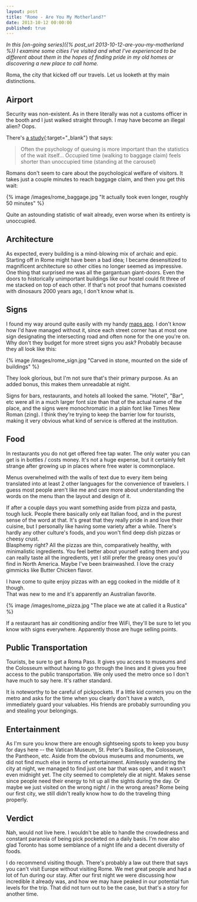 ```yaml
---
layout: post
title: "Rome - Are You My Motherland?"
date: 2013-10-12 00:00:00
published: true
---
```


_In this [on-going series]({% post_url 2013-10-12-are-you-my-motherland %}) I 
examine some cities I've visited and what I've experienced to be different about 
them in the hopes of finding pride in my old homes or discovering a new place to 
call home._

Roma, the city that kicked off our travels. Let us looketh at thy main 
distinctions.

## Airport ##

Security was non-existent. As in there literally was not a customs officer in 
the booth and I just walked straight through. I may have become an illegal 
alien? Oops.

There's [a study](http://www.nytimes.com/2012/08/19/opinion/sunday/why-waiting-in-line-is-torture.html?pagewanted=all){:target="_blank"} that says:

> Often the psychology of queuing is more important than the statistics of the 
wait itself... Occupied time (walking to baggage claim) feels shorter than 
unoccupied time (standing at the carousel)

Romans don't seem to care about the psychological welfare of visitors. It takes 
just a couple minutes to reach baggage claim, and then you get this wait:

{% image /images/rome_baggage.jpg "It actually took even longer, roughly 50 minutes" %}

Quite an astounding statistic of wait already, even worse when its entirety is 
unoccupied.

## Architecture ##

As expected, every building is a mind-blowing mix of archaic and epic. Starting 
off in Rome might have been a bad idea; I became desensitized to magnificent 
architecture so other cities no longer seemed as impressive. One thing that 
surprised me was all the gargantuan giant-doors. Even the doors to historically 
unimportant buildings like our hostel could fit three of me stacked on top of 
each other. If that's not proof that humans coexisted with dinosaurs 2000 years 
ago, I don't know what is.

## Signs ##

I found my way around quite easily with my handy [maps app](http://mapswith.me/en/home). I don't know how I'd have managed without it, since each street corner has at most one sign designating the intersecting road and often none for the one you're on.  Why don't they budget for more street signs you ask? Probably because they all look like this:

{% image /images/rome_sign.jpg "Carved in stone, mounted on the side of buildings" %}

They look glorious, but I'm not sure that's their primary purpose. As an added 
bonus, this makes them unreadable at night.

Signs for bars, restaurants, and hotels all looked the same. "Hotel", "Bar", etc 
were all in a much larger font size than that of the actual name of the place, 
and the signs were monochromatic in a plain font like Times New Roman (zing). I 
think they're trying to keep the barrier low for tourists, making it very 
obvious what kind of service is offered at the institution.

## Food ##

In restaurants you do not get offered free tap water. The only water you can get 
is in bottles / costs money. It's not a huge expense, but it certainly felt
strange after growing up in places where free water is commonplace.

Menus overwhelmed with the walls of text due to every item being translated into 
at least 2 other languages for the convenience of travelers. I guess most people 
aren't like me and care more about understanding the words on the menu than the 
layout and design of it.

If after a couple days you want something aside from pizza and pasta, tough 
luck. People there basically only eat Italian food, and in the purest sense of 
the word at that. It's great that they really pride in and love their cuisine, 
but I personally like having some variety after a while. There's hardly any 
other culture's foods, and you won't find deep dish pizzas or cheesy crust.  
Blasphemy right? All the pizzas are thin, comparatively healthy, with 
minimalistic ingredients. You feel better about yourself eating them and you can 
really taste all the ingredients, yet I still prefer the greasy ones you'd find 
in North America. Maybe I've been brainwashed. I love the crazy gimmicks like 
Butter Chicken flavor.

I have come to quite enjoy pizzas with an egg cooked in the middle of it though.  
That was new to me and it's apparently an Australian favorite.

{% image /images/rome_pizza.jpg "The place we ate at called it a Rustica" %}

If a restaurant has air conditioning and/or free WiFi, they'll be sure to let 
you know with signs everywhere. Apparently those are huge selling points.

## Public Transportation ##

Tourists, be sure to get a Roma Pass. It gives you access to museums and the 
Colosseum without having to go through the lines and it gives you free access to 
the public transportation. We only used the metro once so I don't have much to 
say here. It's rather standard.

It is noteworthy to be careful of pickpockets.  If a little kid corners you on 
the metro and asks for the time when you clearly don't have a watch, immediately 
guard your valuables. His friends are probably surrounding you and stealing your 
belongings.

## Entertainment ##

As I'm sure you know there are enough sightseeing spots to keep you busy for 
days here -- the Vatican Museum, St. Peter's Basilica, the Colosseum, the 
Pantheon, etc. Aside from the obvious museums and monuments, we did not find 
much else in terms of entertainment. Aimlessly wandering the city at night, we 
managed to find just one bar that was open, and it wasn't even midnight yet. The 
city seemed to completely die at night. Makes sense since people need their 
energy to hit up all the sights during the day. Or maybe we just visited on the 
wrong night / in the wrong areas? Rome being our first city, we still didn't 
really know how to do the traveling thing properly.

## Verdict ##

Nah, would not live here. I wouldn't be able to handle the crowdedness and 
constant paranoia of being pick pocketed on a daily basis. I'm now also glad 
Toronto has some semblance of a night life and a decent diversity of foods.

I do recommend visiting though. There's probably a law out there that says you 
can't visit Europe without visiting Rome. We met great people and had a lot of 
fun during our stay. After our first night we were discussing how incredible it 
already was, and how we may have peaked in our potential fun levels for the 
trip. That did not turn out to be the case, but that's a story for another time.
